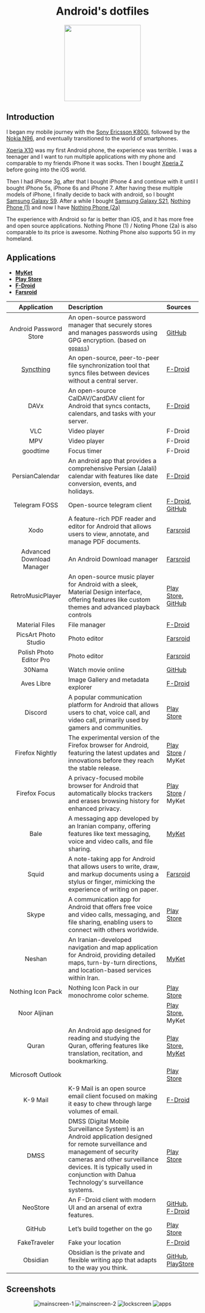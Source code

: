 <h1 align="center">Android's dotfiles</h1>

<p align="center">
    <img src="./banner.jpg" height="200px">
</p>

## Introduction

I began my mobile journey with the [Sony Ericsson K800i](https://en.wikipedia.org/wiki/Sony_Ericsson_K800i),
followed by the [Nokia N96](https://en.wikipedia.org/wiki/Nokia_N96), and eventually transitioned
to the world of smartphones.

[Xperia X10](https://en.wikipedia.org/wiki/Sony_Ericsson_Xperia_X10) was my first Android phone, the experience was terrible.
I was a teenager and I want to run multiple applications with my phone and comparable to my friends iPhone it was socks.
Then I bought [Xperia Z](https://en.wikipedia.org/wiki/Sony_Xperia_Z) before going into the iOS world.

Then I had iPhone 3g, after that I bought iPhone 4 and continue with it until I bought iPhone 5s, iPhone 6s and iPhone 7.
After having these multiple models of iPhone, I finally decide to back with android, so I bought [Samsung Galaxy S9](https://en.wikipedia.org/wiki/Samsung_Galaxy_S9).
After a while I bought [Samsung Galaxy S21](https://en.wikipedia.org/wiki/Samsung_Galaxy_S21), [Nothing Phone (1)](https://en.wikipedia.org/wiki/Nothing_Phone_1)
and now I have [Nothing Phone (2a)](https://en.wikipedia.org/wiki/Nothing_Phone_2a)

The experience with Android so far is better than iOS, and it has more free and open source applications.
Nothing Phone (1) / Noting Phone (2a) is also comparable to its price is awesome. Nothing Phone also supports 5G in my homeland.

## Applications

- [**MyKet**](https://myket.ir/)
- [**Play Store**](https://play.google.com/)
- [**F-Droid**](https://f-droid.org/)
- [**Farsroid**](https://www.farsroid.com/)

|                Application                | Description                                                                                                                                                                                                                                               | Sources                                                                                                                                                 |
| :---------------------------------------: | :-------------------------------------------------------------------------------------------------------------------------------------------------------------------------------------------------------------------------------------------------------- | :------------------------------------------------------------------------------------------------------------------------------------------------------ |
|          Android Password Store           | An open-source password manager that securely stores and manages passwords using GPG encryption. (based on [`gopass`](https://github.com/gopasspw/))                                                                                                      | [GitHub](https://github.com/android-password-store/Android-Password-Store)                                                                              |
| [Syncthing](https://github.com/syncthing) | An open-source, peer-to-peer file synchronization tool that syncs files between devices without a central server.                                                                                                                                         | [F-Droid](https://f-droid.org/en/packages/com.nutomic.syncthingandroid/)                                                                                |
|                   DAVx                    | An open-source CalDAV/CardDAV client for Android that syncs contacts, calendars, and tasks with your server.                                                                                                                                              | [F-Droid](https://f-droid.org/packages/at.bitfire.davdroid/)                                                                                            |
|                    VLC                    | Video player                                                                                                                                                                                                                                              | F-Droid                                                                                                                                                 |
|                    MPV                    | Video player                                                                                                                                                                                                                                              | F-Droid                                                                                                                                                 |
|                 goodtime                  | Focus timer                                                                                                                                                                                                                                               | F-Droid                                                                                                                                                 |
|              PersianCalendar              | An android app that provides a comprehensive Persian (Jalali) calendar with features like date conversion, events, and holidays.                                                                                                                          | [F-Droid](https://f-droid.org/en/packages/com.byagowi.persiancalendar/)                                                                                 |
|               Telegram FOSS               | Open-source telegram client                                                                                                                                                                                                                               | [F-Droid](https://f-droid.org/en/packages/org.telegram.messenger/), [GitHub](https://github.com/Telegram-FOSS-Team/Telegram-FOSS)                       |
|                   Xodo                    | A feature-rich PDF reader and editor for Android that allows users to view, annotate, and manage PDF documents.                                                                                                                                           | [Farsroid](https://www.farsroid.com/xodo-pdf-reader-annotator/)                                                                                         |
|         Advanced Download Manager         | An Android Download manager                                                                                                                                                                                                                               | [Farsroid](https://www.farsroid.com/advanced-download-manager-pro/)                                                                                     |
|             RetroMusicPlayer              | An open-source music player for Android with a sleek, Material Design interface, offering features like custom themes and advanced playback controls                                                                                                      | [Play Store](https://play.google.com/store/apps/details?id=code.name.monkey.retromusic), [GitHub](https://github.com/RetroMusicPlayer/RetroMusicPlayer) |
|              Material Files               | File manager                                                                                                                                                                                                                                              | [F-Droid](https://f-droid.org/en/packages/me.zhanghai.android.files/)                                                                                   |
|           PicsArt Photo Studio            | Photo editor                                                                                                                                                                                                                                              | [Farsroid](https://www.farsroid.com/picsart-photo-studio/)                                                                                              |
|          Polish Photo Editor Pro          | Photo editor                                                                                                                                                                                                                                              | [Farsroid](https://www.farsroid.com/photo-editor-pro-polish/)                                                                                           |
|                  30Nama                   | Watch movie online                                                                                                                                                                                                                                        | [GitHub](https://github.com/Mr30nama/30nama-Android)                                                                                                    |
|                Aves Libre                 | Image Gallery and metadata explorer                                                                                                                                                                                                                       | [F-Droid](https://f-droid.org/packages/deckers.thibault.aves.libre/)                                                                                    |
|                  Discord                  | A popular communication platform for Android that allows users to chat, voice call, and video call, primarily used by gamers and communities.                                                                                                             | [Play Store](https://play.google.com/store/apps/details?id=com.discord)                                                                                 |
|              Firefox Nightly              | The experimental version of the Firefox browser for Android, featuring the latest updates and innovations before they reach the stable release.                                                                                                           | [Play Store](https://play.google.com/store/apps/details?id=org.mozilla.fenix) / MyKet                                                                   |
|               Firefox Focus               | A privacy-focused mobile browser for Android that automatically blocks trackers and erases browsing history for enhanced privacy.                                                                                                                         | [Play Store](https://play.google.com/store/apps/details?id=org.mozilla.focus) / MyKet                                                                   |
|                   Bale                    | A messaging app developed by an Iranian company, offering features like text messaging, voice and video calls, and file sharing.                                                                                                                          | [MyKet](https://myket.ir/app/ir.nasim)                                                                                                                  |
|                   Squid                   | A note-taking app for Android that allows users to write, draw, and markup documents using a stylus or finger, mimicking the experience of writing on paper.                                                                                              | [Farsroid](https://www.farsroid.com/squid-premium-formerly-papyrus/)                                                                                    |
|                   Skype                   | A communication app for Android that offers free voice and video calls, messaging, and file sharing, enabling users to connect with others worldwide.                                                                                                     | [Play Store](https://play.google.com/store/apps/details?id=com.skype.raider)                                                                            |
|                  Neshan                   | An Iranian-developed navigation and map application for Android, providing detailed maps, turn-by-turn directions, and location-based services within Iran.                                                                                               | [MyKet](https://myket.ir/app/org.rajman.neshan.traffic.tehran.navigator)                                                                                |
|             Nothing Icon Pack             | Nothing Icon Pack in our monochrome color scheme.                                                                                                                                                                                                         | [Play Store](https://play.google.com/store/apps/details?id=com.nothing.icon)                                                                            |
|               Noor Aljinan                |                                                                                                                                                                                                                                                           | [Play Store](https://play.google.com/store/apps/details?id=org.crcis.mafatih), MyKet                                                                    |
|                   Quran                   | An Android app designed for reading and studying the Quran, offering features like translation, recitation, and bookmarking.                                                                                                                              | [Play Store](https://play.google.com/store/apps/details?id=org.crcis.quran), [MyKet](https://myket.ir/app/org.crcis.quran)                              |
|             Microsoft Outlook             |                                                                                                                                                                                                                                                           | [Play Store](https://play.google.com/store/apps/details?id=com.microsoft.office.outlook)                                                                |
|                 K-9 Mail                  | K-9 Mail is an open source email client focused on making it easy to chew through large volumes of email.                                                                                                                                                 | [F-Droid](https://f-droid.org/packages/com.fsck.k9/)                                                                                                    |
|                   DMSS                    | DMSS (Digital Mobile Surveillance System) is an Android application designed for remote surveillance and management of security cameras and other surveillance devices. It is typically used in conjunction with Dahua Technology's surveillance systems. | [Play Store](https://play.google.com/store/apps/details?id=com.mm.android.DMSS)                                                                         |
|                 NeoStore                  | An F-Droid client with modern UI and an arsenal of extra features.                                                                                                                                                                                        | [GitHub](https://github.com/NeoApplications/Neo-Store), [F-Droid](https://f-droid.org/packages/com.machiav3lli.fdroid/)                                 |
|                  GitHub                   | Let’s build together on the go                                                                                                                                                                                                                            | [Play Store](https://play.google.com/store/apps/details?id=com.github.android)                                                                          |
|               FakeTraveler                | Fake your location                                                                                                                                                                                                                                        | [F-Droid](https://f-droid.org/packages/cl.coders.faketraveler/)                                                                                         |
|                 Obsidian                  | Obsidian is the private and flexible writing app that adapts to the way you think.                                                                                                                                                                        | [GitHub](https://github.com/obsidianmd/obsidian-releases/), [PlayStore](https://play.google.com/store/apps/details?id=md.obsidian)                      |

## Screenshots

<p align="center">
    <img alt="mainscreen-1" src="./screenshots/mainscreen-1.jpg" />
    <img alt="mainscreen-2" src="./screenshots/mainscreen-2.jpg" />
    <img alt="lockscreen" src="./screenshots/lockscreen.jpg" />
    <img alt="apps" src="./screenshots/apps.jpg" />
</p>
